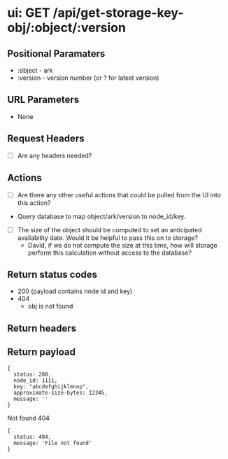 # ui: GET /api/get-storage-key-obj/:object/:version

## Positional Paramaters
- :object - ark
- :version - version number (or ? for latest version)

## URL Parameters

- None

## Request Headers

- [ ] Are any headers needed?

## Actions

- [ ] Are there any other useful actions that could be pulled from the UI into this action?
- Query database to map object/ark/version to node_id/key.
- [ ] The size of the object should be computed to set an anticipated availability date.  Would it be helpful to pass this on to storage?
  - David, if we do not compute the size at this time, how will storage perform this calculation without access to the database?

## Return status codes
- 200 (payload contains node id and key)
- 404
  - obj is not found

## Return headers

## Return payload

```
{
  status: 200,
  node_id: 1111,
  key: "abcdefghijklmnop",
  approximate-size-bytes: 12345,
  message: ''
}
```

Not found 404
```
{
  status: 404,
  message: 'File not found'
}
```
